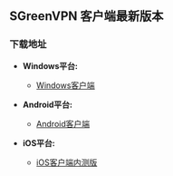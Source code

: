 ## SGreenVPN 客户端最新版本
### 下载地址
- **Windows平台:**
  * [Windows客户端](https://raw.githubusercontent.com/newbreedlimited/greenvpn/master/GreenVPN_1.05.zip)

- **Android平台:**
  * [Android客户端](https://github.com/newbreedlimited/sgreenvpn/blob/master/sgreen_common_1.2.apk?raw=true)
  
- **iOS平台:**
  * [iOS客户端内测版](http://www.sgreenvpn.com/download.html)
